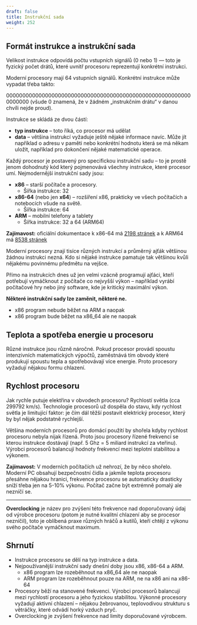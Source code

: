 ```yaml
---
draft: false
title: Instrukční sada
weight: 252
---
```


## Formát instrukce a instrukční sada   

Velikost instrukce odpovídá počtu vstupních signálů (0 nebo 1) — toto je fyzický počet drátů, které uvnitř procesoru reprezentují konkrétní instrukci.

Moderní procesory mají 64 vstupních signálů. Konkrétní instrukce může vypadat třeba takto:

0000000000000000000000000000000000000000000000000000000000000000
(všude 0 znamená, že v žádném „instrukčním drátu“ v danou chvíli nejde proud).

Instrukce se skládá ze dvou částí:

- **typ instrukce** – toto říká, co procesor má udělat
- **data** – většina instrukcí vyžaduje ještě nějaké informace navíc. Může jít například o adresu v paměti nebo konkrétní hodnotu která se má někam uložit, například pro dokončení nějaké matematické operace.

Každý procesor je postavený pro specifickou instrukční sadu – to je prostě jenom dohodnutý kód který pojmenovává všechny instrukce, které procesor umí. Nejmodernější instrukční sady jsou:


- **x86** – starší počítače a procesory.
  - Šířka instrukce: 32
- **x86-64** (nebo jen **x64**) – rozšíření x86, prakticky ve všech počítačích a notebocích všude na světě.
  - Šířka instrukce: 64
- **ARM** – mobilní telefony a tablety
  - Šířka instrukce: 32 a 64 (ARM64)

**Zajímavost:** oficiální dokumentace k x86-64 má [2198 stránek](https://www.intel.com/content/dam/www/public/us/en/documents/manuals/64-ia-32-architectures-software-developer-instruction-set-reference-manual-325383.pdf) a k ARM64 má [8538 stránek](https://www.intel.com/content/dam/www/public/us/en/documents/manuals/64-ia-32-architectures-software-developer-instruction-set-reference-manual-325383.pdf)

Moderní procesory znají tisíce různých instrukcí a průměrný ajťák většinou žádnou instrukci nezná. Kdo si nějaké instrukce pamatuje tak většinou kvůli nějakému povinnému předmětu na vejšce.

Přímo na instrukcích dnes už jen velmi vzácně programují ajťáci, kteří potřebují vymáčknout z počítače co nejvyšší výkon – například vyrábí počítačové hry nebo jiný software, kde je kritický maximální výkon.

**Některé instrukční sady lze zaměnit, některé ne.**

- x86 program nebude běžet na ARM a naopak
- x86 program bude běžet na x86_64 ale ne naopak

## Teplota a spotřeba energie u procesoru

Různé instrukce jsou různě náročné. Pokud procesor provádí spoustu intenzivních matematických výpočtů, zaměstnává tím obvody které produkují spoustu tepla a spotřebovávají více energie. Proto procesory vyžadují nějakou formu chlazení.

## Rychlost procesoru

Jak rychle putuje elektřina v obvodech procesoru? Rychlostí světla (cca 299792 km/s). Technologie procesorů už dospěla do stavu, kdy rychlost světla je limitující faktor: je čím dál těžší postavit elektrický procesor, který by byl nějak podstatně rychlejší.

Většina moderních procesorů pro domácí použití by shořela kdyby rychlost procesoru nebyla nijak řízená. Proto jsou procesory řízené frekvencí se kterou instrukce dostávají (např. 5 Ghz = 5 miliard instrukcí za vteřinu). Výrobci procesorů balancují hodnoty frekvencí mezi teplotní stabilitou a výkonem.

<div class="note1">

**Zajímavost:** V moderních počítačích už nehrozí, že by něco shořelo. Moderní PC obsahují bezpečnostní čidla a jakmile teplota procesoru přesáhne nějakou hranici, frekvence procesoru se automaticky drasticky sníží třeba jen na 5-10% výkonu. Počítač začne být extrémně pomalý ale nezníčí se.

</div>

---

<div class="note1">

**Overclocking** je název pro zvýšení této frekvence nad doporučovaný údaj od výrobce procesoru (potom je nutné kvalitní chlazení aby se procesor nezníčil), toto je oblíbená praxe různých hráčů a kutilů, kteří chtějí z výkonu svého počítače vymáčknout maximum.

</div>

## Shrnutí

- Instrukce procesoru se dělí na typ instrukce a data.
- Nejpoužívanější instrukční sady dnešní doby jsou x86, x86-64 a ARM.
  - x86 program lze rozeběhnout na x86_64 ale ne naopak
  - ARM program lze rozeběhnout pouze na ARM, ne na x86 ani na x86-64
- Procesory běží na stanovené frekvenci. Výrobci procesorů balancují mezi rychlostí procesoru a jeho fyzickou stabilitou. Výkonné procesory vyžadují aktivní chlazení – nějakou žebrovanou, teplovodivou strukturu s větráčky, které odvádí horký vzduch pryč.
- Overclocking je zvýšení frekvence nad limity doporučované výrobcem.
